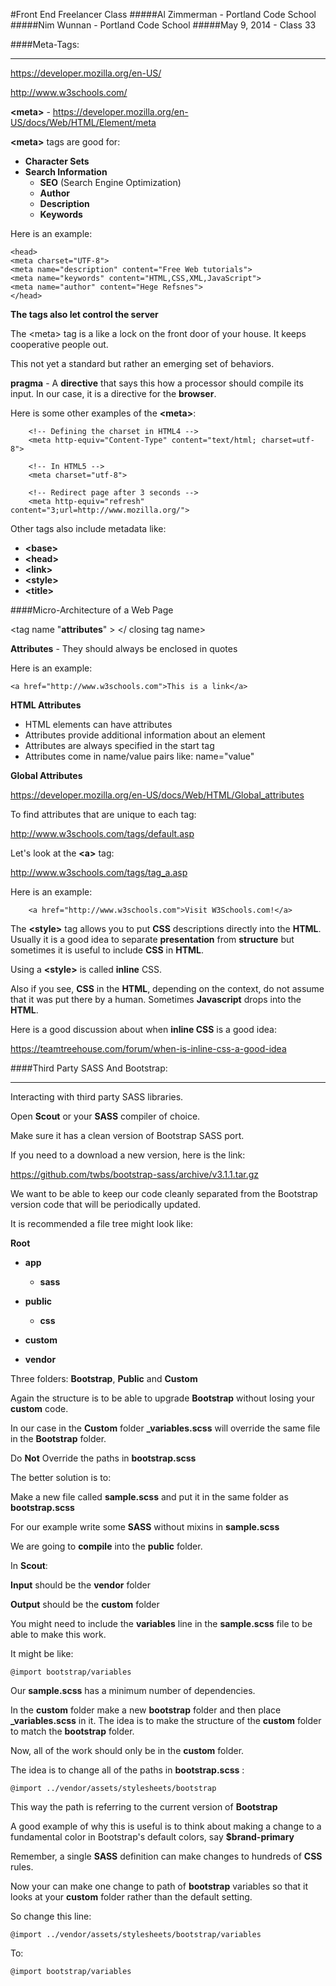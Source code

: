 #Front End Freelancer Class
#####Al Zimmerman - Portland Code School
#####Nim Wunnan - Portland Code School
#####May 9, 2014 - Class 33

####Meta-Tags:
____________________________________________________________________________

https://developer.mozilla.org/en-US/

http://www.w3schools.com/


**\<meta>** - https://developer.mozilla.org/en-US/docs/Web/HTML/Element/meta

**\<meta>** tags are good for:

* **Character Sets**
* **Search Information**
 	* **SEO** (Search Engine Optimization)
 	* **Author**
 	* **Description**
 	* **Keywords**
 	
 	
Here is an example:

```
<head>
<meta charset="UTF-8">
<meta name="description" content="Free Web tutorials">
<meta name="keywords" content="HTML,CSS,XML,JavaScript">
<meta name="author" content="Hege Refsnes">
</head>

```

**The <meta> tags also let control the server**

The \<meta> tag is a like a lock on the front door of your house.  It keeps cooperative people out.


This not yet a standard but rather an emerging set of behaviors.

**pragma** - A **directive** that says this how a processor should compile its input. In our case, it is a directive for the **browser**.


Here is some other examples of the **\<meta>**:

```
	<!-- Defining the charset in HTML4 -->
	<meta http-equiv="Content-Type" content="text/html; charset=utf-8">

	<!-- In HTML5 -->
	<meta charset="utf-8">

	<!-- Redirect page after 3 seconds -->
	<meta http-equiv="refresh" content="3;url=http://www.mozilla.org/">

```

Other tags also include metadata like:

* **\<base>**
* **\<head>**
* **\<link>**
* **\<style>**
* **\<title>**


####Micro-Architecture of a Web Page

\<tag name 	"**attributes**"	> 			\</ closing tag name>

**Attributes** - They should always be enclosed in quotes

Here is an example:

```
<a href="http://www.w3schools.com">This is a link</a>
```

**HTML Attributes**

* HTML elements can have attributes
* Attributes provide additional information about an element
* Attributes are always specified in the start tag
* Attributes come in name/value pairs like: name="value"


**Global Attributes**

https://developer.mozilla.org/en-US/docs/Web/HTML/Global_attributes

To find attributes that are unique to each tag: 

http://www.w3schools.com/tags/default.asp

Let's look at the **\<a>** tag:

http://www.w3schools.com/tags/tag_a.asp

Here is an example:

```
	<a href="http://www.w3schools.com">Visit W3Schools.com!</a>

```

The **\<style>** tag allows you to put **CSS** descriptions directly into the **HTML**.  Usually it is a good idea to separate **presentation** from **structure** but sometimes it is useful to include **CSS** in **HTML**.

Using a **\<style>** is called **inline** CSS.


Also if you see, **CSS** in the **HTML**, depending on the context, do not assume that it was put there by a human. Sometimes **Javascript** drops into the **HTML**.

Here is a good discussion about when **inline CSS** is a good idea:

https://teamtreehouse.com/forum/when-is-inline-css-a-good-idea 


####Third Party SASS And Bootstrap:
____________________________________________________________________________

Interacting with third party SASS libraries.

Open **Scout** or your **SASS** compiler of choice.

Make sure it has a clean version of Bootstrap SASS port.

If you need to a download a new version, here is the link:

https://github.com/twbs/bootstrap-sass/archive/v3.1.1.tar.gz

We want to be able to keep our code cleanly separated from the Bootstrap version code that will be periodically updated.

It is recommended a file tree might look like:

**Root**

* **app**
	* **sass**
	
* **public**
 	* **css**

* **custom**
 
* **vendor**


Three folders: **Bootstrap**, **Public** and **Custom**


Again the structure is to be able to upgrade **Bootstrap** without losing your **custom** code.

In our case in the **Custom** folder **_variables.scss** will override the same file in the **Bootstrap** folder.


Do **Not** Override the paths in **bootstrap.scss**

The better solution is to:

Make a new file called **sample.scss** and put it in the same folder as **bootstrap.scss**

For our example write some **SASS** without mixins in **sample.scss**

We are going to **compile** into the **public** folder.



In **Scout**:

**Input** should be the **vendor** folder

**Output** should be the **custom** folder


You might need to include the **variables** line in the **sample.scss** file to be able to make this work.

It might be like:

```
@import bootstrap/variables
```

Our **sample.scss** has a minimum number of dependencies.


In the **custom** folder make a new **bootstrap** folder and then place **_variables.scss** in it.  The idea is to make the structure of the **custom** folder to match the **bootstrap** folder.

Now,  all of the work should only be in the **custom** folder.

The idea is to change all of the paths in **bootstrap.scss** :

```
@import ../vendor/assets/stylesheets/bootstrap
```
This way the path is referring to the current version of **Bootstrap**


A good example of why this is useful is to think about making a change to a  fundamental color in Bootstrap's default colors, say **$brand-primary**

Remember, a single **SASS** definition can make changes to hundreds of **CSS** rules.

Now your can make one change to path of **bootstrap** variables so that it looks at your **custom** folder rather than the default setting.

So change this line:

```
@import ../vendor/assets/stylesheets/bootstrap/variables
```
To:

```
@import bootstrap/variables
```



